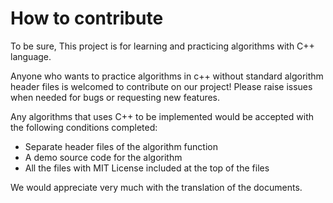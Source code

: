 # How to contribute

To be sure, This project is for learning and practicing algorithms with C++ language.

Anyone who wants to practice algorithms in c++ without standard algorithm header files is welcomed to contribute on our project!
Please raise issues when needed for bugs or requesting new features.

Any algorithms that uses C++ to be implemented would be accepted with the following conditions completed:
* Separate header files of the algorithm function
* A demo source code for the algorithm
* All the files with MIT License included at the top of the files

We would appreciate very much with the translation of the documents.
